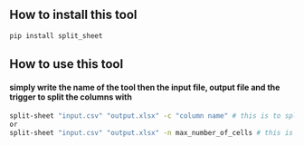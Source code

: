 ## How to install this tool


```bash
pip install split_sheet
```

## How to use this tool

#### simply write the name of the tool then the input file, output file and the trigger to split the columns with

```bash 
split-sheet "input.csv" "output.xlsx" -c "column name" # this is to split by column
or
split-sheet "input.csv" "output.xlsx" -n max_number_of_cells # this is to split in ordered number of cells
```
